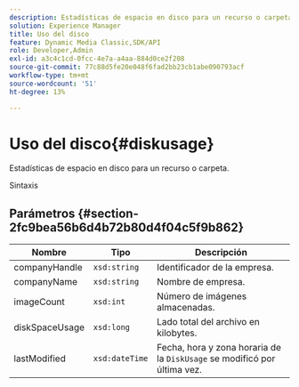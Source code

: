 ```yaml
---
description: Estadísticas de espacio en disco para un recurso o carpeta.
solution: Experience Manager
title: Uso del disco
feature: Dynamic Media Classic,SDK/API
role: Developer,Admin
exl-id: a3c4c1cd-0fcc-4e7a-a4aa-884d0ce2f208
source-git-commit: 77c88d5fe20e048f6fad2bb23cb1abe090793acf
workflow-type: tm+mt
source-wordcount: '51'
ht-degree: 13%

---
```


# Uso del disco{#diskusage}

Estadísticas de espacio en disco para un recurso o carpeta.

Sintaxis

## Parámetros {#section-2fc9bea56b6d4b72b80d4f04c5f9b862}

| Nombre | Tipo | Descripción |
|---|---|---|
| companyHandle | `xsd:string` | Identificador de la empresa. |
| companyName | `xsd:string` | Nombre de empresa. |
| imageCount | `xsd:int` | Número de imágenes almacenadas. |
| diskSpaceUsage | `xsd:long` | Lado total del archivo en kilobytes. |
| lastModified | `xsd:dateTime` | Fecha, hora y zona horaria de la `DiskUsage` se modificó por última vez. |
